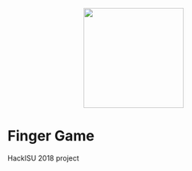 <p align="center"><img src="https://image.flaticon.com/icons/svg/181/181846.svg" width="200"></p>

# Finger Game
HackISU 2018 project
